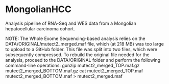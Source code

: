 # MongolianHCC
Analysis pipeline of RNA-Seq and WES data from a Mongolian hepatocellular carcinoma cohort.

NOTE: The Whole Exome Sequencing-based analysis relies on the DATA/ORIGINAL/mutect2_merged.maf file, which (at 218 MB) was too large to upload to a GitHub folder. This file was split into two files, which were subsequently compressed. To rebuild the original file needed for the analysis, proceed to the DATA/ORIGINAL folder and perform the following command-line operations: 
gunzip mutect2_merged_TOP.maf.gz mutect2_merged_BOTTOM.maf.gz
cat mutect2_merged_TOP.maf mutect2_merged_BOTTOM.maf > mutect2_merged.maf
